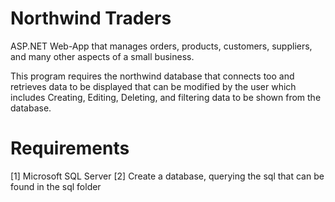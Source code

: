 # Northwind Traders
ASP.NET Web-App that manages orders, products, customers, suppliers, and many other aspects of a small business.

This program requires the northwind database that connects too and retrieves data to be displayed that can be modified by the user which includes Creating, Editing, Deleting, and filtering data to be shown from the database.

# Requirements
[1] Microsoft SQL Server
[2] Create a database, querying the sql that can be found in the sql folder
